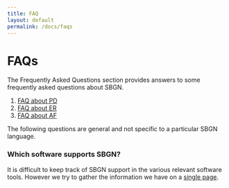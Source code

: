```yaml
---
title: FAQ
layout: default
permalink: /docs/faqs
---
```


# FAQs

The Frequently Asked Questions section provides answers to some frequently asked questions about SBGN.

1.  [FAQ about PD](faq/pd)
2.  [FAQ about ER](faq/er)
3.  [FAQ about AF](faq/af)


The following questions are general and not specific to a particular SBGN language.

### Which software supports SBGN?
It is difficult to keep track of SBGN support in the various relevant software tools. However we try to gather the information we have on a [single page](software_support).

